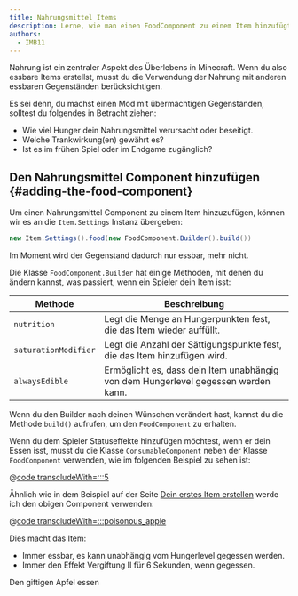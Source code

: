 ```yaml
---
title: Nahrungsmittel Items
description: Lerne, wie man einen FoodComponent zu einem Item hinzufügt, um es essbar zu machen, und wie man es konfiguriert.
authors:
  - IMB11
---
```


Nahrung ist ein zentraler Aspekt des Überlebens in Minecraft. Wenn du also essbare Items erstellst, musst du die Verwendung der Nahrung mit anderen essbaren Gegenständen berücksichtigen.

Es sei denn, du machst einen Mod mit übermächtigen Gegenständen, solltest du folgendes in Betracht ziehen:

- Wie viel Hunger dein Nahrungsmittel verursacht oder beseitigt.
- Welche Trankwirkung(en) gewährt es?
- Ist es im frühen Spiel oder im Endgame zugänglich?

## Den Nahrungsmittel Component hinzufügen {#adding-the-food-component}

Um einen Nahrungsmittel Component zu einem Item hinzuzufügen, können wir es an die `Item.Settings` Instanz übergeben:

```java
new Item.Settings().food(new FoodComponent.Builder().build())
```

Im Moment wird der Gegenstand dadurch nur essbar, mehr nicht.

Die Klasse `FoodComponent.Builder` hat einige Methoden, mit denen du ändern kannst, was passiert, wenn ein Spieler dein Item isst:

| Methode              | Beschreibung                                                                                       |
| -------------------- | -------------------------------------------------------------------------------------------------- |
| `nutrition`          | Legt die Menge an Hungerpunkten fest, die das Item wieder auffüllt.                |
| `saturationModifier` | Legt die Anzahl der Sättigungspunkte fest, die das Item hinzufügen wird.           |
| `alwaysEdible`       | Ermöglicht es, dass dein Item unabhängig von dem Hungerlevel gegessen werden kann. |

Wenn du den Builder nach deinen Wünschen verändert hast, kannst du die Methode `build()` aufrufen, um den `FoodComponent` zu erhalten.

Wenn du dem Spieler Statuseffekte hinzufügen möchtest, wenn er dein Essen isst, musst du die Klasse `ConsumableComponent` neben der Klasse `FoodComponent` verwenden, wie im folgenden Beispiel zu sehen ist:

@[code transcludeWith=:::5](@/reference/1.21.8/src/main/java/com/example/docs/item/ModItems.java)

Ähnlich wie in dem Beispiel auf der Seite [Dein erstes Item erstellen](./first-item) werde ich den obigen Component verwenden:

@[code transcludeWith=:::poisonous_apple](@/reference/1.21.8/src/main/java/com/example/docs/item/ModItems.java)

Dies macht das Item:

- Immer essbar, es kann unabhängig vom Hungerlevel gegessen werden.
- Immer den Effekt Vergiftung II für 6 Sekunden, wenn gegessen.

<VideoPlayer src="/assets/develop/items/food_0.webm">Den giftigen Apfel essen</VideoPlayer>
